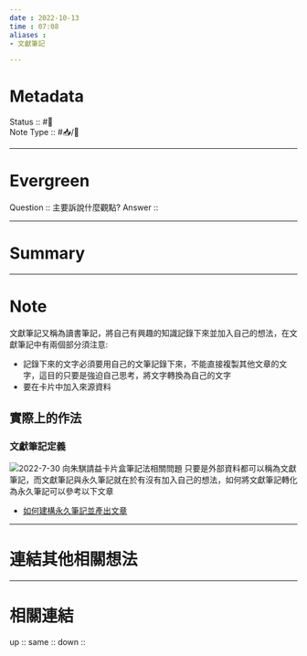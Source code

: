 ```yaml
---
date : 2022-10-13
time : 07:08
aliases :
- 文獻筆記

---
```


# Metadata
Status :: #🌱 <br>
Note Type :: #📥/📘 <br>

---
# Evergreen
Question :: 主要訴說什麼觀點?
Answer :: 


---

# Summary


---

# Note
文獻筆記又稱為讀書筆記，將自己有興趣的知識記錄下來並加入自己的想法，在文獻筆記中有兩個部分須注意:
- 記錄下來的文字必須要用自己的文筆記錄下來，不能直接複製其他文章的文字，這目的只要是強迫自己思考，將文字轉換為自己的文字
- 要在卡片中加入來源資料

## 實際上的作法
### 文獻筆記定義
![2022-7-30 向朱騏請益卡片盒筆記法相關問題](Cards/11%20筆記法/卡片盒筆記法/2022-7-30%20向朱騏請益卡片盒筆記法相關問題.md#問題9)
只要是外部資料都可以稱為文獻筆記，而文獻筆記與永久筆記就在於有沒有加入自己的想法，如何將文獻筆記轉化為永久筆記可以參考以下文章
- [如何建構永久筆記並產出文章](Cards/11%20筆記法/卡片盒筆記法/如何建構永久筆記並產出文章.md)



---

# 連結其他相關想法


---

# 相關連結
up :: 
same :: 
down :: 


